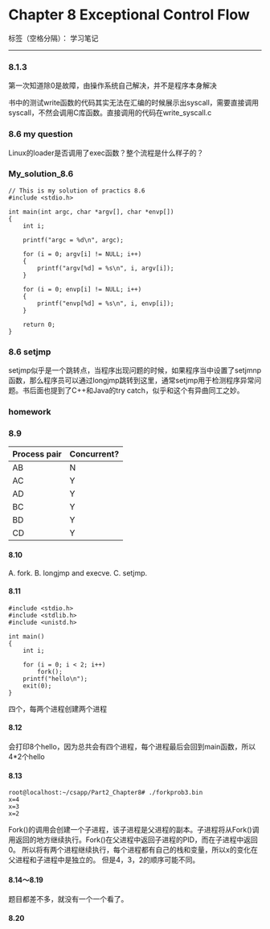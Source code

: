 # Chapter 8 Exceptional Control Flow

标签（空格分隔）： 学习笔记

---

### 8.1.3
第一次知道除0是故障，由操作系统自己解决，并不是程序本身解决

书中的测试write函数的代码其实无法在汇编的时候展示出syscall，需要直接调用syscall，不然会调用C库函数。直接调用的代码在write_syscall.c

### 8.6 my question
Linux的loader是否调用了exec函数？整个流程是什么样子的？

### My_solution_8.6
    // This is my solution of practics 8.6
    #include <stdio.h>
    
    int main(int argc, char *argv[], char *envp[])
    {
        int i;
    
        printf("argc = %d\n", argc);
    
        for (i = 0; argv[i] != NULL; i++)
        {
            printf("argv[%d] = %s\n", i, argv[i]);
        }
    
        for (i = 0; envp[i] != NULL; i++)
        {
            printf("envp[%d] = %s\n", i, envp[i]);
        }
    
        return 0;
    }

### 8.6 setjmp
setjmp似乎是一个跳转点，当程序出现问题的时候，如果程序当中设置了setjmnp函数，那么程序员可以通过longjmp跳转到这里，通常setjmp用于检测程序异常问题。书后面也提到了C++和Java的try catch，似乎和这个有异曲同工之妙。

### homework
### 8.9
| Process pair | Concurrent? |
| ------------ | ----------- |
| AB           | N           |
| AC           | Y           |
| AD           | Y           |
| BC           | Y           |
| BD           | Y           |
| CD           | Y           |

#### 8.10
A. fork. B. longjmp and execve. C. setjmp.

#### 8.11

    #include <stdio.h>
    #include <stdlib.h>
    #include <unistd.h>
    
    int main()
    {
        int i;
    
        for (i = 0; i < 2; i++)
            fork();
        printf("hello\n");
        exit(0);
    }
四个，每两个进程创建两个进程

#### 8.12
会打印8个hello，因为总共会有四个进程，每个进程最后会回到main函数，所以4*2个hello

#### 8.13

    root@localhost:~/csapp/Part2_Chapter8# ./forkprob3.bin 
    x=4
    x=3
    x=2

Fork()的调用会创建一个子进程，该子进程是父进程的副本。子进程将从Fork()调用返回的地方继续执行。Fork()在父进程中返回子进程的PID，而在子进程中返回0。
所以将有两个进程继续执行，每个进程都有自己的栈和变量，所以x的变化在父进程和子进程中是独立的。
但是4，3，2的顺序可能不同。

#### 8.14～8.19
题目都差不多，就没有一个一个看了。

#### 8.20
